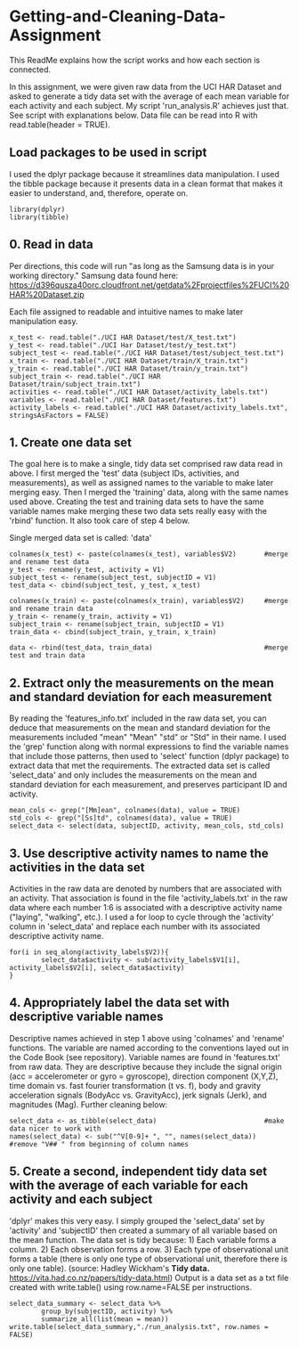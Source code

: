 # Getting-and-Cleaning-Data-Assignment

This ReadMe explains how the script works and how each section is connected.

In this assignment, we were given raw data from the UCI HAR Dataset and asked to generate a tidy data set with the average of each mean variable for each activity and each subject. My script 'run_analysis.R' achieves just that. See script with explanations below. Data file can be read into R with read.table(header = TRUE).

## Load packages to be used in script

I used the dplyr package because it streamlines data manipulation. I used the tibble package because it presents data in a clean format that makes it easier to understand, and, therefore, operate on.

```
library(dplyr)
library(tibble)
```

## 0. Read in data
Per directions, this code will run "as long as the Samsung data is in your working directory." Samsung data found here: https://d396qusza40orc.cloudfront.net/getdata%2Fprojectfiles%2FUCI%20HAR%20Dataset.zip 

Each file assigned to readable and intuitive names to make later manipulation easy.

```
x_test <- read.table("./UCI HAR Dataset/test/X_test.txt")
y_test <- read.table("./UCI Har Dataset/test/y_test.txt")
subject_test <- read.table("./UCI HAR Dataset/test/subject_test.txt")
x_train <- read.table("./UCI HAR Dataset/train/X_train.txt")
y_train <- read.table("./UCI HAR Dataset/train/y_train.txt") 
subject_train <- read.table("./UCI HAR Dataset/train/subject_train.txt")
activities <- read.table("./UCI HAR Dataset/activity_labels.txt")
variables <- read.table("./UCI HAR Dataset/features.txt")
activity_labels <- read.table("./UCI HAR Dataset/activity_labels.txt", stringsAsFactors = FALSE)
```

## 1. Create one data set
The goal here is to make a single, tidy data set comprised raw data read in above. I first merged the 'test' data (subject IDs, activities, and measurements), as well as assigned names to the variable to make later merging easy. Then I merged the 'training' data, along with the same names used above. Creating the test and training data sets to have the same variable names make merging these two data sets really easy with the 'rbind' function. It also took care of step 4 below. 

Single merged data set is called: 'data'

```
colnames(x_test) <- paste(colnames(x_test), variables$V2)       #merge and rename test data 
y_test <- rename(y_test, activity = V1)
subject_test <- rename(subject_test, subjectID = V1)
test_data <- cbind(subject_test, y_test, x_test)

colnames(x_train) <- paste(colnames(x_train), variables$V2)     #merge and rename train data
y_train <- rename(y_train, activity = V1)       
subject_train <- rename(subject_train, subjectID = V1)
train_data <- cbind(subject_train, y_train, x_train)

data <- rbind(test_data, train_data)                            #merge test and train data
```


## 2. Extract only the measurements on the mean and standard deviation for each measurement
By reading the 'features_info.txt' included in the raw data set, you can deduce that measurements on the mean and standard deviation for the measurements included "mean" "Mean" "std" or "Std" in their name. I used the 'grep' function along with normal expressions to find the variable names that include those patterns, then used to 'select' function (dplyr package) to extract data that met the requirements. The extracted data set is called 'select_data' and only includes the measurements on the mean and standard deviation for each measurement, and preserves participant ID and activity.

```
mean_cols <- grep("[Mm]ean", colnames(data), value = TRUE)
std_cols <- grep("[Ss]td", colnames(data), value = TRUE)
select_data <- select(data, subjectID, activity, mean_cols, std_cols)
```

## 3. Use descriptive activity names to name the activities in the data set
Activities in the raw data are denoted by numbers that are associated with an activity. That association is found in the file 'activity_labels.txt' in the raw data where each number 1:6 is associated with a descriptive activity name ("laying", "walking", etc.). I used a for loop to cycle through the 'activity' column in 'select_data' and replace each number with its associated descriptive activity name.

```
for(i in seq_along(activity_labels$V2)){
        select_data$activity <- sub(activity_labels$V1[i], activity_labels$V2[i], select_data$activity)
}
```

## 4. Appropriately label the data set with descriptive variable names
Descriptive names achieved in step 1 above using 'colnames' and 'rename' functions. The variable are named according to the conventions layed out in the Code Book (see repository). Variable names are found in 'features.txt' from raw data. They are descriptive because they include the signal origin (acc = accelerometer or gyro = gyroscope), direction component (X,Y,Z), time domain vs. fast fourier transformation (t vs. f), body and gravity acceleration signals (BodyAcc vs. GravityAcc), jerk signals (Jerk), and magnitudes (Mag). Further cleaning below:   

```
select_data <- as_tibble(select_data)                           #make data nicer to work with
names(select_data) <- sub("^V[0-9]+ ", "", names(select_data))  #remove "V## " from beginning of column names
```

## 5. Create a second, independent tidy data set with the average of each variable for each activity and each subject
'dplyr' makes this very easy. I simply grouped the 'select_data' set by 'activity' and 'subjectID' then created a summary of all variable based on the mean function. The data set is tidy because: 1) Each variable forms a column. 2) Each observation forms a row. 3) Each type of observational unit forms a table (there is only one type of observational unit, therefore there is only one table). (source: Hadley Wickham's **Tidy data.** https://vita.had.co.nz/papers/tidy-data.html) Output is a data set as a txt file created with write.table() using row.name=FALSE per instructions.

```
select_data_summary <- select_data %>%
        group_by(subjectID, activity) %>%
        summarize_all(list(mean = mean))
write.table(select_data_summary,"./run_analysis.txt", row.names = FALSE)
```
